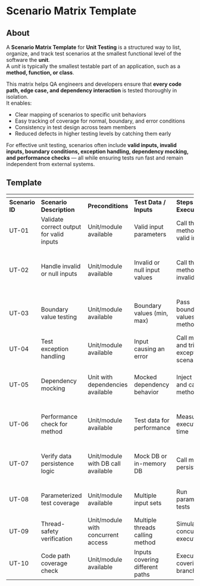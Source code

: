 # Scenario Matrix Template

## About

A **Scenario Matrix Template** for **Unit Testing** is a structured way to list, organize, and track test scenarios at the smallest functional level of the software the **unit**.\
A _unit_ is typically the smallest testable part of an application, such as a **method, function, or class**.

This matrix helps QA engineers and developers ensure that **every code path, edge case, and dependency interaction** is tested thoroughly in isolation.\
It enables:

* Clear mapping of scenarios to specific unit behaviors
* Easy tracking of coverage for normal, boundary, and error conditions
* Consistency in test design across team members
* Reduced defects in higher testing levels by catching them early

For effective unit testing, scenarios often include **valid inputs, invalid inputs, boundary conditions, exception handling, dependency mocking, and performance checks** — all while ensuring tests run fast and remain independent from external systems.

## Template

<table data-header-hidden data-full-width="true"><thead><tr><th></th><th></th><th width="135.02734375"></th><th></th><th></th><th></th><th></th><th></th></tr></thead><tbody><tr><td><strong>Scenario ID</strong></td><td><strong>Scenario Description</strong></td><td><strong>Preconditions</strong></td><td><strong>Test Data / Inputs</strong></td><td><strong>Steps to Execute</strong></td><td><strong>Expected Result</strong></td><td><strong>Priority</strong></td><td><strong>Remarks</strong></td></tr><tr><td>UT-01</td><td>Validate correct output for valid inputs</td><td>Unit/module available</td><td>Valid input parameters</td><td>Call the method with valid inputs</td><td>Method returns expected output</td><td>High</td><td>Basic functional verification</td></tr><tr><td>UT-02</td><td>Handle invalid or null inputs</td><td>Unit/module available</td><td>Invalid or null input values</td><td>Call the method with invalid inputs</td><td>Method throws expected exception or handles gracefully</td><td>High</td><td>Ensures robustness</td></tr><tr><td>UT-03</td><td>Boundary value testing</td><td>Unit/module available</td><td>Boundary values (min, max)</td><td>Pass boundary values to method</td><td>Output matches expected boundary behavior</td><td>High</td><td>Prevents off-by-one errors</td></tr><tr><td>UT-04</td><td>Test exception handling</td><td>Unit/module available</td><td>Input causing an error</td><td>Call method and trigger exception scenario</td><td>Exception is handled as per design</td><td>Medium</td><td>Validates error handling</td></tr><tr><td>UT-05</td><td>Dependency mocking</td><td>Unit with dependencies available</td><td>Mocked dependency behavior</td><td>Inject mocks and call method</td><td>Method behaves correctly with mocked dependencies</td><td>High</td><td>Isolates unit behavior</td></tr><tr><td>UT-06</td><td>Performance check for method</td><td>Unit/module available</td><td>Test data for performance</td><td>Measure execution time</td><td>Method executes within acceptable time</td><td>Medium</td><td>Ensures efficiency</td></tr><tr><td>UT-07</td><td>Verify data persistence logic</td><td>Unit/module with DB call available</td><td>Mock DB or in-memory DB</td><td>Call method to persist data</td><td>Data is persisted as expected</td><td>Medium</td><td>Avoids integration-level dependency in unit tests</td></tr><tr><td>UT-08</td><td>Parameterized test coverage</td><td>Unit/module available</td><td>Multiple input sets</td><td>Run parameterized tests</td><td>All variations return correct results</td><td>Medium</td><td>Improves coverage without redundancy</td></tr><tr><td>UT-09</td><td>Thread-safety verification</td><td>Unit/module with concurrent access</td><td>Multiple threads calling method</td><td>Simulate concurrent execution</td><td>No race conditions or inconsistent state</td><td>Low</td><td>Applies to concurrent units</td></tr><tr><td>UT-10</td><td>Code path coverage check</td><td>Unit/module available</td><td>Inputs covering different paths</td><td>Execute tests covering all branches</td><td>All branches executed and validated</td><td>High</td><td>Ensures full logical coverage</td></tr></tbody></table>
